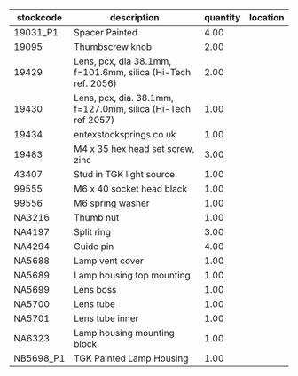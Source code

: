 |stockcode|description|quantity|location|
|---------|-----------|--------|--------|
|19031_P1|Spacer Painted|4.00||
|19095|Thumbscrew knob|2.00||
|19429|Lens, pcx, dia 38.1mm, f=101.6mm, silica (Hi-Tech ref. 2056)|2.00||
|19430|Lens, pcx, dia. 38.1mm, f=127.0mm, silica (Hi-Tech ref 2057)|1.00||
|19434|entexstocksprings.co.uk|1.00||
|19483|M4 x 35 hex head set screw, zinc|3.00||
|43407|Stud in TGK light source|1.00||
|99555|M6 x 40 socket head black|1.00||
|99556|M6 spring washer|1.00||
|NA3216|Thumb nut|1.00||
|NA4197|Split ring|3.00||
|NA4294|Guide pin|4.00||
|NA5688|Lamp vent cover|1.00||
|NA5689|Lamp housing top mounting|1.00||
|NA5699|Lens boss|1.00||
|NA5700|Lens tube|1.00||
|NA5701|Lens tube inner|1.00||
|NA6323|Lamp housing mounting block|1.00||
|NB5698_P1|TGK Painted Lamp Housing|1.00||
